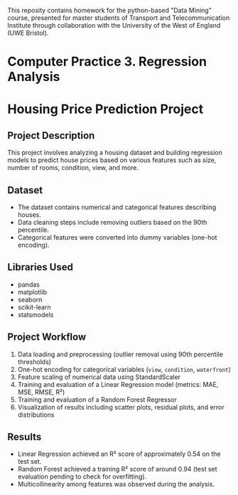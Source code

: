 This reposity contains homework for the python-based "Data Mining" course, presented for master students of Transport and Telecommunication Institute through collaboration with the University of the West of England (UWE Bristol).

# Computer Practice 3. Regression Analysis

# Housing Price Prediction Project

## Project Description
This project involves analyzing a housing dataset and building regression models to predict house prices based on various features such as size, number of rooms, condition, view, and more.

## Dataset
- The dataset contains numerical and categorical features describing houses.
- Data cleaning steps include removing outliers based on the 90th percentile.
- Categorical features were converted into dummy variables (one-hot encoding).

## Libraries Used
- pandas
- matplotlib
- seaborn
- scikit-learn
- statsmodels

## Project Workflow
1. Data loading and preprocessing (outlier removal using 90th percentile thresholds)
2. One-hot encoding for categorical variables (`view`, `condition`, `waterfront`)
3. Feature scaling of numerical data using StandardScaler
4. Training and evaluation of a Linear Regression model (metrics: MAE, MSE, RMSE, R²)
5. Training and evaluation of a Random Forest Regressor
6. Visualization of results including scatter plots, residual plots, and error distributions

## Results
- Linear Regression achieved an R² score of approximately 0.54 on the test set.
- Random Forest achieved a training R² score of around 0.94 (test set evaluation pending to check for overfitting).
- Multicollinearity among features was observed during the analysis.
